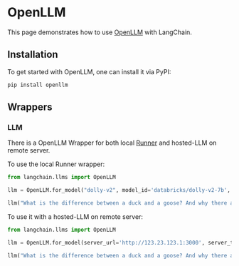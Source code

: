 # OpenLLM

This page demonstrates how to use [OpenLLM](https://github.com/bentoml/OpenLLM) with LangChain.

## Installation

To get started with OpenLLM, one can install it via PyPI:

```bash
pip install openllm
```

## Wrappers

### LLM

There is a OpenLLM Wrapper for both local [Runner](https://docs.bentoml.org/en/latest/concepts/runner.html)
and hosted-LLM on remote server.

To use the local Runner wrapper:

```python
from langchain.llms import OpenLLM

llm = OpenLLM.for_model("dolly-v2", model_id='databricks/dolly-v2-7b', device_map='auto')

llm("What is the difference between a duck and a goose? And why there are so many Goose in Canada?")
```

To use it with a hosted-LLM on remote server:

```python
from langchain.llms import OpenLLM

llm = OpenLLM.for_model(server_url='http://123.23.123.1:3000', server_type='grpc')

llm("What is the difference between a duck and a goose? And why there are so many Goose in Canada?")
```
